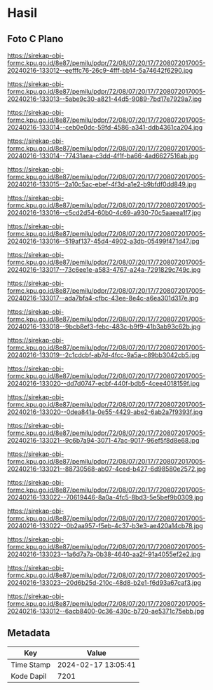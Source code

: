 # Hasil

## Foto C Plano

https://sirekap-obj-formc.kpu.go.id/8e87/pemilu/pdpr/72/08/07/20/17/7208072017005-20240216-133012--eefffc76-26c9-4fff-bb14-5a74642f6290.jpg

https://sirekap-obj-formc.kpu.go.id/8e87/pemilu/pdpr/72/08/07/20/17/7208072017005-20240216-133013--5abe9c30-a821-44d5-9089-7bd17e7929a7.jpg

https://sirekap-obj-formc.kpu.go.id/8e87/pemilu/pdpr/72/08/07/20/17/7208072017005-20240216-133014--ceb0e0dc-59fd-4586-a341-ddb4361ca204.jpg

https://sirekap-obj-formc.kpu.go.id/8e87/pemilu/pdpr/72/08/07/20/17/7208072017005-20240216-133014--77431aea-c3dd-4f1f-ba66-4ad6627516ab.jpg

https://sirekap-obj-formc.kpu.go.id/8e87/pemilu/pdpr/72/08/07/20/17/7208072017005-20240216-133015--2a10c5ac-ebef-4f3d-a1e2-b9bfdf0dd849.jpg

https://sirekap-obj-formc.kpu.go.id/8e87/pemilu/pdpr/72/08/07/20/17/7208072017005-20240216-133016--c5cd2d54-60b0-4c69-a930-70c5aaeea1f7.jpg

https://sirekap-obj-formc.kpu.go.id/8e87/pemilu/pdpr/72/08/07/20/17/7208072017005-20240216-133016--519af137-45d4-4902-a3db-05499f471d47.jpg

https://sirekap-obj-formc.kpu.go.id/8e87/pemilu/pdpr/72/08/07/20/17/7208072017005-20240216-133017--73c6ee1e-a583-4767-a24a-7291829c749c.jpg

https://sirekap-obj-formc.kpu.go.id/8e87/pemilu/pdpr/72/08/07/20/17/7208072017005-20240216-133017--ada7bfa4-cfbc-43ee-8e4c-a6ea301d317e.jpg

https://sirekap-obj-formc.kpu.go.id/8e87/pemilu/pdpr/72/08/07/20/17/7208072017005-20240216-133018--9bcb8ef3-febc-483c-b9f9-41b3ab93c62b.jpg

https://sirekap-obj-formc.kpu.go.id/8e87/pemilu/pdpr/72/08/07/20/17/7208072017005-20240216-133019--2c1cdcbf-ab7d-4fcc-9a5a-c89bb3042cb5.jpg

https://sirekap-obj-formc.kpu.go.id/8e87/pemilu/pdpr/72/08/07/20/17/7208072017005-20240216-133020--dd7d0747-ecbf-440f-bdb5-4cee4018159f.jpg

https://sirekap-obj-formc.kpu.go.id/8e87/pemilu/pdpr/72/08/07/20/17/7208072017005-20240216-133020--0dea841a-0e55-4429-abe2-6ab2a7f9393f.jpg

https://sirekap-obj-formc.kpu.go.id/8e87/pemilu/pdpr/72/08/07/20/17/7208072017005-20240216-133021--9c6b7a94-3071-47ac-9017-96ef5f8d8e68.jpg

https://sirekap-obj-formc.kpu.go.id/8e87/pemilu/pdpr/72/08/07/20/17/7208072017005-20240216-133021--88730568-ab07-4ced-b427-6d98580e2572.jpg

https://sirekap-obj-formc.kpu.go.id/8e87/pemilu/pdpr/72/08/07/20/17/7208072017005-20240216-133022--70619446-8a0a-4fc5-8bd3-5e5bef9b0309.jpg

https://sirekap-obj-formc.kpu.go.id/8e87/pemilu/pdpr/72/08/07/20/17/7208072017005-20240216-133022--0b2aa957-f5eb-4c37-b3e3-ae420a14cb78.jpg

https://sirekap-obj-formc.kpu.go.id/8e87/pemilu/pdpr/72/08/07/20/17/7208072017005-20240216-133023--1a6d7a7a-0b38-4640-aa2f-91a4055ef2e2.jpg

https://sirekap-obj-formc.kpu.go.id/8e87/pemilu/pdpr/72/08/07/20/17/7208072017005-20240216-133023--20d6b25d-210c-48d8-b2e1-f6d93a67caf3.jpg

https://sirekap-obj-formc.kpu.go.id/8e87/pemilu/pdpr/72/08/07/20/17/7208072017005-20240216-133012--6acb8400-0c36-430c-b720-ae5371c75ebb.jpg


## Metadata

| Key        | Value               |
| ---------- | ------------------- |
| Time Stamp | 2024-02-17 13:05:41 |
| Kode Dapil | 7201                |



